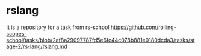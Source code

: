 # rslang
It is a repository for a task from rs-school https://github.com/rolling-scopes-school/tasks/blob/2af8a29097787fd5e6fc44c078b881e0180dcda3/tasks/stage-2/rs-lang/rslang.md
